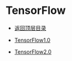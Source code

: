 # TensorFlow

* [返回顶层目录](../../SUMMARY.md)

* [TensorFlow1.0](tensorflow1.0/TensorFlow1.0.md)
* [TensorFlow2.0](TensorFlow2.0/TensorFlow2.0.md)

